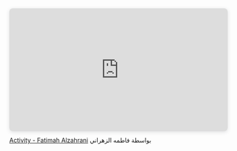 <div style="position: relative; width: 100%; height: 0; padding-top: 56.2500%;
 padding-bottom: 0; box-shadow: 0 2px 8px 0 rgba(63,69,81,0.16); margin-top: 1.6em; margin-bottom: 0.9em; overflow: hidden;
 border-radius: 8px; will-change: transform;">
  <iframe loading="lazy" style="position: absolute; width: 100%; height: 100%; top: 0; left: 0; border: none; padding: 0;margin: 0;"
    src="https://www.canva.com/design/DAGcAWxieUU/FDxeQS7bMnS74MZI_PT2pQ/view?embed" allowfullscreen="allowfullscreen" allow="fullscreen">
  </iframe>
</div>
<a href="https:&#x2F;&#x2F;www.canva.com&#x2F;design&#x2F;DAGcAWxieUU&#x2F;FDxeQS7bMnS74MZI_PT2pQ&#x2F;view?utm_content=DAGcAWxieUU&amp;utm_campaign=designshare&amp;utm_medium=embeds&amp;utm_source=link" target="_blank" rel="noopener">Activity - Fatimah Alzahrani</a> بواسطة فاطمه الزهراني
